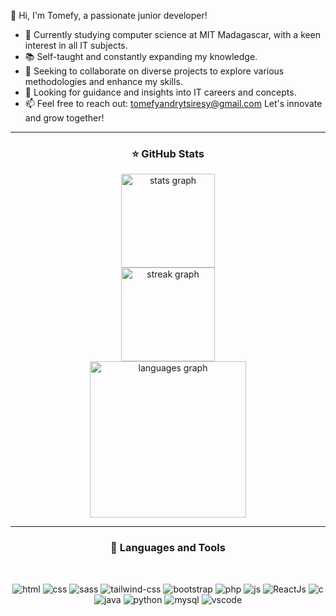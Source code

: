 👋 Hi, I'm Tomefy, a passionate junior developer!

- 🌱 Currently studying computer science at MIT Madagascar, with a keen interest in all IT subjects.
- 📚 Self-taught and constantly expanding my knowledge.
- 👯 Seeking to collaborate on diverse projects to explore various methodologies and enhance my skills.
- 🤔 Looking for guidance and insights into IT careers and concepts.
- 📫 Feel free to reach out: tomefyandrytsiresy@gmail.com
Let's innovate and grow together!

<hr>
    <div>
        <h3 align="center">⭐ GitHub Stats</h3>
        <div align="center">
          <img src="https://github-readme-stats.vercel.app/api?username=Tomefy5&hide_title=true&hide_rank=true&show_icons=true&include_all_commits=true&count_private=true&disable_animations=false&theme=radical&locale=en&hide_border=true" height="150" alt="stats graph" /> <br>
          <img src="https://streak-stats.demolab.com?user=Tomefy5&locale=en&mode=weekly&theme=radical&hide_border=true&border_radius=5" height="150" alt="streak graph" /> <br>
          <img src="https://github-readme-stats.vercel.app/api/top-langs?username=Tomefy5&locale=en&hide_title=true&layout=compact&card_width=420&langs_count=12&theme=radical&hide_border=true" height="250" alt="languages graph"  /> <br>
        </div>
        
<hr>

<h3 align="center">🤖 Languages and Tools</h3>
<br />
<p align="center">
  <img src="https://img.shields.io/badge/HTML5-E34F26?style=for-the-badge&logo=html5&logoColor=white" alt="html"/>
  <img src="https://img.shields.io/badge/CSS3-1572B6?style=for-the-badge&logo=css3&logoColor=white" alt="css"/>
  <img src="https://img.shields.io/badge/Sass-CC6699?style=for-the-badge&logo=sass&logoColor=white" alt="sass"/>
    <img src="https://img.shields.io/badge/Tailwind_CSS-38B2AC?style=for-the-badge&logo=tailwind-css&logoColor=white" alt="tailwind-css"/>
  <img src="https://img.shields.io/badge/Bootstrap-563D7C?style=for-the-badge&logo=bootstrap&logoColor=white" alt="bootstrap"/>
  <img src="https://img.shields.io/badge/PHP-777BB4?style=for-the-badge&logo=php&logoColor=white" alt="php"/>
  <img src="https://img.shields.io/badge/JavaScript-323330?style=for-the-badge&logo=javascript&logoColor=F7DF1E" alt="js"/>
  <img src="https://img.shields.io/badge/React-20232A?style=for-the-badge&logo=react&logoColor=61DAFB" alt="ReactJs"/>
  <img src="https://img.shields.io/badge/C-00599C?style=for-the-badge&logo=c&logoColor=white" alt="c"/>
  <img src="https://img.shields.io/badge/Java-007396?style=for-the-badge&logo=java&logoColor=white" alt="java"/>
  <img src="https://img.shields.io/badge/Python-306998?style=for-the-badge&logo=python&logoColor=white" alt="python"/>
  <img src="https://img.shields.io/badge/MySQL-005C84?style=for-the-badge&logo=mysql&logoColor=white" alt="mysql"/>
  <img src="https://img.shields.io/badge/Visual%20Studio%20Code-007ACC?style=for-the-badge&logo=visual-studio-code&logoColor=white" alt="vscode"/>
</p>
